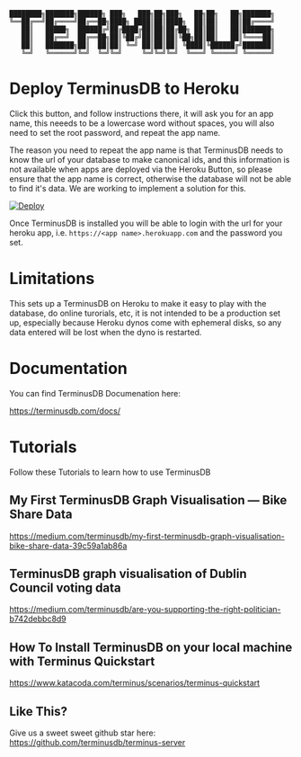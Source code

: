 ```
████████╗███████╗██████╗ ███╗   ███╗██╗███╗   ██╗██╗   ██╗███████╗
╚══██╔══╝██╔════╝██╔══██╗████╗ ████║██║████╗  ██║██║   ██║██╔════╝
   ██║   █████╗  ██████╔╝██╔████╔██║██║██╔██╗ ██║██║   ██║███████╗
   ██║   ██╔══╝  ██╔══██╗██║╚██╔╝██║██║██║╚██╗██║██║   ██║╚════██║
   ██║   ███████╗██║  ██║██║ ╚═╝ ██║██║██║ ╚████║╚██████╔╝███████║
   ╚═╝   ╚══════╝╚═╝  ╚═╝╚═╝     ╚═╝╚═╝╚═╝  ╚═══╝ ╚═════╝ ╚══════╝
```

# Deploy TerminusDB to Heroku

Click this button, and follow instructions there, it will ask you for an app
name, this neeeds to be a lowercase word without spaces, you will also need to
set the root password, and repeat the app name.

The reason you need to repeat the app name is that TerminusDB needs to know the
url of your database to make canonical ids, and this information is not
available when apps are deployed via the Heroku Button, so please ensure that
the app name is correct, otherwise the database will not be able to find it's
data. We are working to implement a solution for this.


[![Deploy](https://www.herokucdn.com/deploy/button.svg)](https://heroku.com/deploy)

Once TerminusDB is installed you will be able to login with the url for your
heroku app, i.e. ```https://<app name>.herokuapp.com``` and the password you
set.

# Limitations

This sets up a TerminusDB on Heroku to make it easy to play with the database,
do online turorials, etc, it is not intended to be a production set up,
especially because Heroku dynos come with ephemeral disks, so any data entered
will be lost when the dyno is restarted.

# Documentation

You can find TerminusDB Documenation here:

https://terminusdb.com/docs/

# Tutorials

Follow these Tutorials to learn how to use TerminusDB

## My First TerminusDB Graph Visualisation — Bike Share Data
https://medium.com/terminusdb/my-first-terminusdb-graph-visualisation-bike-share-data-39c59a1ab86a

## TerminusDB graph visualisation of Dublin Council voting data 
https://medium.com/terminusdb/are-you-supporting-the-right-politician-b742debbc8d9


## How To Install TerminusDB on your local machine with Terminus Quickstart

https://www.katacoda.com/terminus/scenarios/terminus-quickstart

## Like This?

Give us a sweet sweet github star here:
https://github.com/terminusdb/terminus-server
